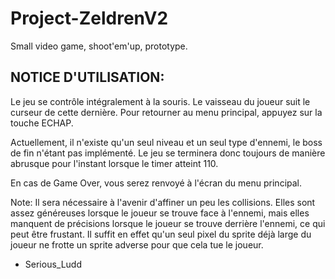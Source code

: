 # Project-ZeldrenV2
Small video game, shoot'em'up, prototype. 

NOTICE D'UTILISATION:
-------------------

Le jeu se contrôle intégralement à la souris. Le vaisseau du joueur suit le curseur de cette dernière.
Pour retourner au menu principal, appuyez sur la touche ECHAP.

Actuellement, il n'existe qu'un seul niveau et un seul type d'ennemi, le boss de fin n'étant pas implémenté.
Le jeu se terminera donc toujours de manière abrusque pour l'instant lorsque le timer atteint 110.

En cas de Game Over, vous serez renvoyé à l'écran du menu principal. 

Note: Il sera nécessaire à l'avenir d'affiner un peu les collisions. Elles sont assez généreuses
lorsque le joueur se trouve face à l'ennemi, mais elles manquent de précisions lorsque le joueur se trouve
derrière l'ennemi, ce qui peut être frustant. Il suffit en effet qu'un seul pixel du sprite déjà large du joueur
ne frotte un sprite adverse pour que cela tue le joueur. 


- Serious_Ludd
